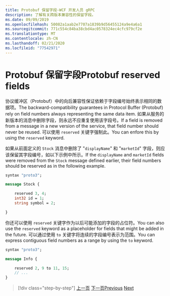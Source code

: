 ```yaml
---
title: Protobuf 保留字段-WCF 开发人员 gRPC
description: 了解有关跨版本兼容性的保留字段。
ms.date: 09/09/2019
ms.openlocfilehash: 50082a1aab2e7707a1839b9d56455124a9e4a6a1
ms.sourcegitcommit: 771c554c84ba38cbd4ac0578324ec4cfc979cf2e
ms.translationtype: MT
ms.contentlocale: zh-CN
ms.lasthandoff: 02/21/2020
ms.locfileid: "77542971"
---
```

# <a name="protobuf-reserved-fields"></a><span data-ttu-id="527c2-103">Protobuf 保留字段</span><span class="sxs-lookup"><span data-stu-id="527c2-103">Protobuf reserved fields</span></span>

<span data-ttu-id="527c2-104">协议缓冲区（Protobuf）中的向后兼容性保证依赖于字段编号始终表示相同的数据项。</span><span class="sxs-lookup"><span data-stu-id="527c2-104">The backward-compatibility guarantees in Protocol Buffer (Protobuf) rely on field numbers always representing the same data item.</span></span> <span data-ttu-id="527c2-105">如果从服务的新版本的消息中删除字段，则永远不应重复使用该字段号。</span><span class="sxs-lookup"><span data-stu-id="527c2-105">If a field is removed from a message in a new version of the service, that field number should never be reused.</span></span> <span data-ttu-id="527c2-106">可以使用 `reserved` 关键字强制此。</span><span class="sxs-lookup"><span data-stu-id="527c2-106">You can enfore this by using the `reserved` keyword.</span></span> 

<span data-ttu-id="527c2-107">如果从前面定义的 `Stock` 消息中删除了 "`displayName`" 和 "`marketId`" 字段，则应该保留其字段编号，如以下示例中所示。</span><span class="sxs-lookup"><span data-stu-id="527c2-107">If the `displayName` and `marketId` fields were removed from the `Stock` message defined earlier, their field numbers should be reserved as in the following example.</span></span>

```protobuf
syntax "proto3";

message Stock {

    reserved 3, 4;
    int32 id = 1;
    string symbol = 2;

}
```

<span data-ttu-id="527c2-108">你还可以使用 `reserved` 关键字作为以后可能添加的字段的占位符。</span><span class="sxs-lookup"><span data-stu-id="527c2-108">You can also use the `reserved` keyword as a placeholder for fields that might be added in the future.</span></span> <span data-ttu-id="527c2-109">可以通过使用 `to` 关键字将连续的字段编号表示为范围。</span><span class="sxs-lookup"><span data-stu-id="527c2-109">You can express contiguous field numbers as a range by using the `to` keyword.</span></span>

```protobuf
syntax "proto3";

message Info {

    reserved 2, 9 to 11, 15;
    // ...
}
```

>[!div class="step-by-step"]
><span data-ttu-id="527c2-110">[上一页](protobuf-repeated.md)
>[下一页](protobuf-any-oneof.md)</span><span class="sxs-lookup"><span data-stu-id="527c2-110">[Previous](protobuf-repeated.md)
[Next](protobuf-any-oneof.md)</span></span>
